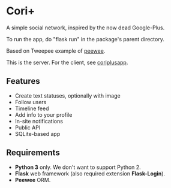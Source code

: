 # Cori+

A simple social network, inspired by the now dead Google-Plus.

To run the app, do "flask run" in the package's parent directory.

Based on Tweepee example of [peewee](https://github.com/coleifer/peewee/).

This is the server. For the client, see [coriplusapp](https://github.com/sakuragasaki46/coriplusapp/).

## Features

* Create text statuses, optionally with image
* Follow users
* Timeline feed
* Add info to your profile
* In-site notifications
* Public API
* SQLite-based app

## Requirements

* **Python 3** only. We don't want to support Python 2.
* **Flask** web framework (also required extension **Flask-Login**).
* **Peewee** ORM.

